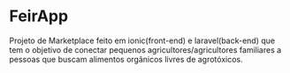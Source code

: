 # FeirApp
Projeto de Marketplace feito em ionic(front-end) e laravel(back-end) que tem o objetivo de conectar pequenos agricultores/agricultores familiares a pessoas que buscam alimentos orgânicos livres de agrotóxicos.
